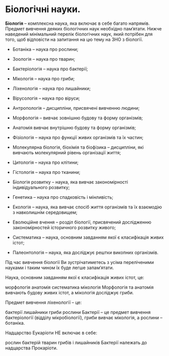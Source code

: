 Біологічні науки.
=================

**Біологія** – комплексна наука, яка включає в себе багато напрямів. Предмет
вивчення деяких біологічних наук необхідно пам’ятати. Нижче наведений
мінімальний перелік біологічних наук, який потрібен для того, щоб
відповісти на запитання на цю тему на ЗНО з біології.

-   Ботаніка – наука про рослини;

-   Зоологія – наука про тварин;

-   Бактеріологія – наука про бактерії;

-   Мікологія – наука про гриби;

-   Ліхенологія – наука про лишайники;

-   Вірусологія – наука про віруси;

-   Антропологія – дисципліни, присвячені вивченню людини;

-   Морфологія – вивчає зовнішню будову та форму організмів;

-   Анатомія вивчає внутрішню будову та форму організмів;

-   Фізіологія – наука про функції живих організмів та їх частин;

-   Молекулярна біологія, біохімія та біофізика – дисципліни, які
    вивчають молекулярний рівень організації життя;

-   Цитологія – наука про клітини;

-   Гістологія – наука про тканини;

-   Біологія розвитку – наука, яка вивчає закономірності індивідуального
    розвитку;

-   Генетика – наука про спадковість і мінливість;

-   Екологія – наука, яка вивчає спосіб життя організмів та їх взаємодію
    з навколишнім середовищем;

-   Еволюційне вчення – розділ біології, присвячений дослідженню
    закономірностей історичного розвитку живого;

-   Систематика – наука, основним завданням якої є класифікація живих
    істот;

-   Палеонтологія – наука, яка досліджує рештки викопних організмів.

Під час вивчення біології Ви зустрічатиметесь з усіма переліченими
науками і таким чином їх буде легше запам’ятати.

<quiz correctLabel="correct" incorrectLabel="incorrect" checkLabel="check">
    <question text="">
        <p>Наука, основним завданням якої є класифікація живих істот, це:</p>
        <answer>морфологія</answer>
        <answer>анатомія</answer>
        <answer correct>систематика</answer>
        <answer>мікологія</answer>
        <explanation>
        Морфологія та анатомія вивчають будову живих істот, а мікологія досліджує гриби.
        </explanation>
    </question>
    <question text="">
        <p>Предмет вивчення ліхенології – це:</p>
        <answer>бактерії</answer>
        <answer correct>лишайники</answer>
        <answer>гриби</answer>
        <answer>рослини</answer>
        <explanation>
        Бактерії – це предмет вивчення бактеріології (відділу мікробіології), гриби вивчає мікологія, а рослини – ботаніка.
        </explanation>
    </question>
    <question text="">
        <p>Надцарство Еукаріоти НЕ включає в себе:</p>
        <answer>рослин</answer>
        <answer correct>бактерій</answer>
        <answer>тварин</answer>
        <answer>грибів і лишайників</answer>
        <explanation>
        Бактерії належать до надцарства Прокаріоти.
        </explanation>
    </question>
</quiz>